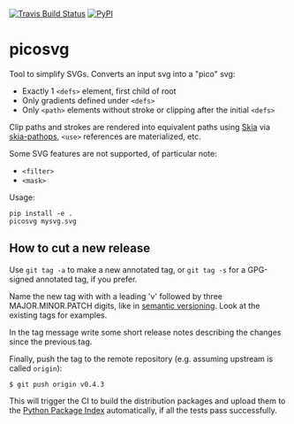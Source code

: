 [![Travis Build Status](https://travis-ci.org/googlefonts/nanosvg.svg)](https://travis-ci.org/googlefonts/picosvg)
[![PyPI](https://img.shields.io/pypi/v/nanosvg.svg)](https://pypi.org/project/picosvg/)

# picosvg

Tool to simplify SVGs. Converts an input svg into a "pico" svg:

*   Exactly 1 `<defs>` element, first child of root
*   Only gradients defined under `<defs>`
*   Only `<path>` elements without stroke or clipping after the initial `<defs>`

Clip paths and strokes are rendered into equivalent paths using [Skia](https://skia.org/) via [skia-pathops](https://github.com/fonttools/skia-pathops), `<use>` references are materialized, etc.

Some SVG features are not supported, of particular note:

*   `<filter>`
*   `<mask>`

Usage:

```shell
pip install -e .
picosvg mysvg.svg
```

## How to cut a new release

Use `git tag -a` to make a new annotated tag, or `git tag -s` for a GPG-signed annotated tag,
if you prefer.

Name the new tag with with a leading 'v' followed by three MAJOR.MINOR.PATCH digits, like in
[semantic versioning](https://semver.org/). Look at the existing tags for examples.

In the tag message write some short release notes describing the changes since the previous
tag.

Finally, push the tag to the remote repository (e.g. assuming upstream is called `origin`):

```
$ git push origin v0.4.3
```

This will trigger the CI to build the distribution packages and upload them to the
[Python Package Index](https://pypi.org/project/picosvg/) automatically, if all the tests
pass successfully.
